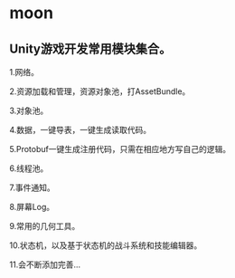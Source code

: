 # moon

## Unity游戏开发常用模块集合。

1.网络。

2.资源加载和管理，资源对象池，打AssetBundle。

3.对象池。

4.数据，一键导表，一键生成读取代码。

5.Protobuf一键生成注册代码，只需在相应地方写自己的逻辑。

6.线程池。

7.事件通知。

8.屏幕Log。

9.常用的几何工具。

10.状态机，以及基于状态机的战斗系统和技能编辑器。

11.会不断添加完善...

